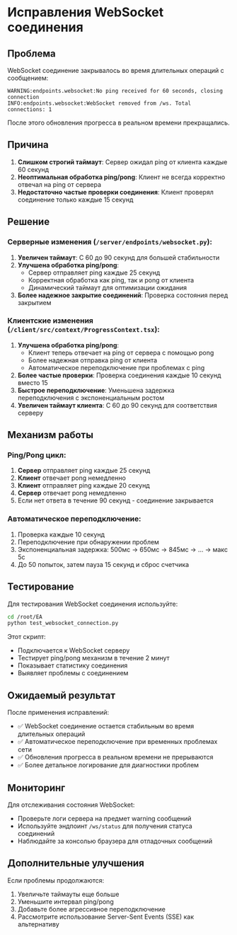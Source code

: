 # Исправления WebSocket соединения

## Проблема
WebSocket соединение закрывалось во время длительных операций с сообщением:
```
WARNING:endpoints.websocket:No ping received for 60 seconds, closing connection
INFO:endpoints.websocket:WebSocket removed from /ws. Total connections: 1
```

После этого обновления прогресса в реальном времени прекращались.

## Причина
1. **Слишком строгий таймаут**: Сервер ожидал ping от клиента каждые 60 секунд
2. **Неоптимальная обработка ping/pong**: Клиент не всегда корректно отвечал на ping от сервера
3. **Недостаточно частые проверки соединения**: Клиент проверял соединение только каждые 15 секунд

## Решение

### Серверные изменения (`/server/endpoints/websocket.py`):

1. **Увеличен таймаут**: С 60 до 90 секунд для большей стабильности
2. **Улучшена обработка ping/pong**: 
   - Сервер отправляет ping каждые 25 секунд
   - Корректная обработка как ping, так и pong от клиента
   - Динамический таймаут для оптимизации ожидания
3. **Более надежное закрытие соединений**: Проверка состояния перед закрытием

### Клиентские изменения (`/client/src/context/ProgressContext.tsx`):

1. **Улучшена обработка ping/pong**:
   - Клиент теперь отвечает на ping от сервера с помощью pong
   - Более надежная отправка ping от клиента
   - Автоматическое переподключение при проблемах с ping
2. **Более частые проверки**: Проверка соединения каждые 10 секунд вместо 15
3. **Быстрое переподключение**: Уменьшена задержка переподключения с экспоненциальным ростом
4. **Увеличен таймаут клиента**: С 60 до 90 секунд для соответствия серверу

## Механизм работы

### Ping/Pong цикл:
1. **Сервер** отправляет ping каждые 25 секунд
2. **Клиент** отвечает pong немедленно
3. **Клиент** отправляет ping каждые 20 секунд  
4. **Сервер** отвечает pong немедленно
5. Если нет ответа в течение 90 секунд - соединение закрывается

### Автоматическое переподключение:
1. Проверка каждые 10 секунд
2. Переподключение при обнаружении проблем
3. Экспоненциальная задержка: 500мс → 650мс → 845мс → ... → макс 5с
4. До 50 попыток, затем пауза 15 секунд и сброс счетчика

## Тестирование

Для тестирования WebSocket соединения используйте:

```bash
cd /root/EA
python test_websocket_connection.py
```

Этот скрипт:
- Подключается к WebSocket серверу
- Тестирует ping/pong механизм в течение 2 минут
- Показывает статистику соединения
- Выявляет проблемы с соединением

## Ожидаемый результат

После применения исправлений:
- ✅ WebSocket соединение остается стабильным во время длительных операций
- ✅ Автоматическое переподключение при временных проблемах сети
- ✅ Обновления прогресса в реальном времени не прерываются
- ✅ Более детальное логирование для диагностики проблем

## Мониторинг

Для отслеживания состояния WebSocket:
- Проверьте логи сервера на предмет warning сообщений
- Используйте эндпоинт `/ws/status` для получения статуса соединений
- Наблюдайте за консолью браузера для отладочных сообщений

## Дополнительные улучшения

Если проблемы продолжаются:
1. Увеличьте таймауты еще больше
2. Уменьшите интервал ping/pong
3. Добавьте более агрессивное переподключение
4. Рассмотрите использование Server-Sent Events (SSE) как альтернативу